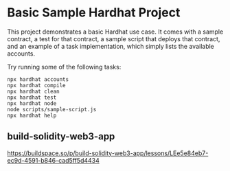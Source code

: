 # Basic Sample Hardhat Project

This project demonstrates a basic Hardhat use case. It comes with a sample contract, a test for that contract, a sample script that deploys that contract, and an example of a task implementation, which simply lists the available accounts.

Try running some of the following tasks:

```shell
npx hardhat accounts
npx hardhat compile
npx hardhat clean
npx hardhat test
npx hardhat node
node scripts/sample-script.js
npx hardhat help
```

## build-solidity-web3-app

https://buildspace.so/p/build-solidity-web3-app/lessons/LEe5e84eb7-ec9d-4591-b846-cad5ff5d4434